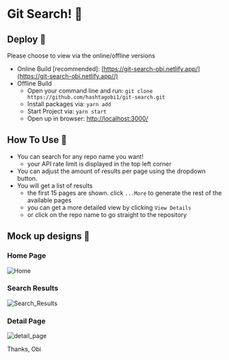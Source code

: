 
# Git Search! 🔎

## Deploy 🚀

Please choose to view via the online/offline versions

-   Online Build [recommended]:  [https://git-search-obi.netlify.app/](https://git-search-obi.netlify.app//)
-   Offline Build
    -   Open your command line and run:  `git clone https://github.com/hashtagobi1/git-search.git`
    -   Install packages via:  `yarn add`
    -   Start Project via:  `yarn start`
    -   Open up in browser:  [http://localhost:3000/](http://localhost:3000/)

## How To Use 🤔

 - You can search for any repo name you want! 
	 - your API rate limit is displayed in the top left corner
 - You can adjust the amount of results per page using the dropdown button. 
 - You will get a list of results
	 - the first 15 pages are shown. click `...More` to generate the rest of the available pages
	 - you can get a more detailed view by clicking `View Details`
	 - or click on the repo name to go straight to the repository 

## Mock up designs 🎨

### Home Page
![Home](https://user-images.githubusercontent.com/79381017/121890589-6d318780-cd12-11eb-915b-9e9f9678e914.png)

### Search Results

![Search_Results](https://user-images.githubusercontent.com/79381017/121890590-6d318780-cd12-11eb-8a82-1fe9ed0ccae4.png)


### Detail Page

![detail_page](https://user-images.githubusercontent.com/79381017/121890582-6c005a80-cd12-11eb-81ad-fbf81f19ae2d.png)




Thanks, Obi


